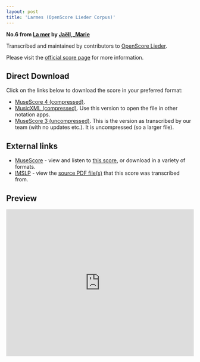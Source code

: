 ```yaml
---
layout: post
title: 'Larmes (OpenScore Lieder Corpus)'
---
```


__No.6 from [La mer](https://fourscoreandmore.org/openscore/lieder/Ja%C3%ABll%2C_Marie/La_mer/) by [Jaëll,_Marie](https://fourscoreandmore.org/openscore/lieder/Ja%C3%ABll%2C_Marie)__

Transcribed and maintained by contributors to [OpenScore Lieder].

Please visit the [official score page] for more information.

[official score page]: https://musescore.com/openscore-lieder-corpus/scores/6157363
[OpenScore Lieder]: https://musescore.com/openscore-lieder-corpus

## Direct Download

Click on the links below to download the score in your preferred format:
- [MuseScore 4 (compressed)](https://fourscoreandmore.org/openscore/lieder/Ja%C3%ABll%2C_Marie/La_mer/6_Larmes.mscz).
- [MusicXML (compressed)](https://fourscoreandmore.org/openscore/lieder/Ja%C3%ABll%2C_Marie/La_mer/6_Larmes.mxl). Use this version to open the file in other notation apps.
- [MuseScore 3 (uncompressed)](https://raw.githubusercontent.com/OpenScore/Lieder/refs/heads/main/scores/Ja%C3%ABll%2C_Marie/La_mer/6_Larmes/lc6157363.mscx). This is the version as transcribed by our team (with no updates etc.). It is uncompressed (so a larger file).

## External links

- [MuseScore] - view and listen to [this score][MuseScore], or download in a variety of formats.
- [IMSLP] - view the [source PDF file(s)][IMSLP] that this score was transcribed from.

[MuseScore]: https://musescore.com/score/6157363
[IMSLP]: https://imslp.org/wiki/Special:ReverseLookup/624197

## Preview

<iframe width="100%" height="394" src="https://musescore.com/openscore-lieder-corpus/scores/6157363/embed" frameborder="0" allowfullscreen allow="autoplay; fullscreen"></iframe>

